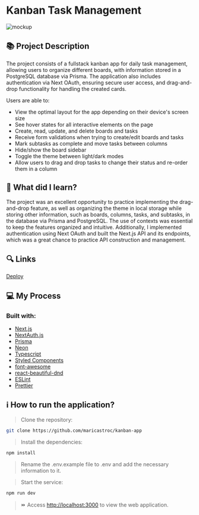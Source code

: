 # Kanban Task Management 
![mockup](https://github.com/user-attachments/assets/cde9d887-fd43-4e1d-a58a-0553b111276c)

## 📚 Project Description

The project consists of a fullstack kanban app for daily task management, allowing users to organize different boards, with information stored in a PostgreSQL database via Prisma. The application also includes authentication via Next OAuth, ensuring secure user access, and drag-and-drop functionality for handling the created cards.

Users are able to:

- View the optimal layout for the app depending on their device's screen size
- See hover states for all interactive elements on the page
- Create, read, update, and delete boards and tasks
- Receive form validations when trying to create/edit boards and tasks
- Mark subtasks as complete and move tasks between columns
- Hide/show the board sidebar
- Toggle the theme between light/dark modes
- Allow users to drag and drop tasks to change their status and re-order them in a column


## 📌 What did I learn?

The project was an excellent opportunity to practice implementing the drag-and-drop feature, as well as organizing the theme in local storage while storing other information, such as boards, columns, tasks, and subtasks, in the database via Prisma and PostgreSQL. The use of contexts was essential to keep the features organized and intuitive. Additionally, I implemented authentication using Next OAuth and built the Next.js API and its endpoints, which was a great chance to practice API construction and management.

## 🔍 Links
[Deploy](https://kanban-app-maricastroc.vercel.app/)

## 💻 My Process
### Built with:

- [Next.js](https://nextjs.org/)
- [NextAuth.js](https://next-auth.js.org/configuration/providers/oauth)
- [Prisma](https://www.prisma.io/)
- [Neon](https://neon.tech/?gad_source=1&gclid=Cj0KCQiAq-u9BhCjARIsANLj-s3f2u0yUqs4SfDbXQPqXPR2a7bbNzjsi30-7sY7k3lD8TcyYiY4aD8aAoH8EALw_wcB)
- [Typescript](https://www.typescriptlang.org/)
- [Styled Components](https://styled-components.com/)
- [font-awesome](https://fontawesome.com/)
- [react-beautiful-dnd](https://www.npmjs.com/package/react-beautiful-dnd/v/11.0.2)
- [ESLint](https://eslint.org/)
- [Prettier](https://prettier.io/)

## ℹ️ How to run the application?

> Clone the repository:

```bash
git clone https://github.com/maricastroc/kanban-app
```

> Install the dependencies:

```bash
npm install
```

> Rename the .env.example file to .env and add the necessary information to it.

> Start the service:

```bash
npm run dev
```

> ⏩ Access [http://localhost:3000](http://localhost:3000) to view the web application.
